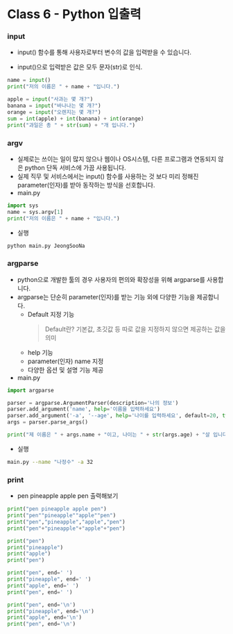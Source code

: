 # Class 6 - Python 입출력

### input

- input() 함수를 통해 사용자로부터 변수의 값을 입력받을 수 있습니다.

- input()으로 입력받은 값은 모두 문자(str)로 인식.

```py
name = input()
print("저의 이름은 " + name + "입니다.")
```

```py
apple = input("사과는 몇 개?")
banana = input("바나나는 몇 개?")
orange = input("오렌지는 몇 개?")
sum = int(apple) + int(banana) + int(orange)
print("과일은 총 " + str(sum) + "개 입니다.")
```

### argv

- 실제로는 쓰이는 일이 많지 않으나 웹이나 OS시스템, 다른 프로그램과 연동되지 않은 python 단독 서비스에 가끔 사용됩니다.
- 실제 직무 및 서비스에서는 input() 함수를 사용하는 것 보다 미리 정해진 parameter(인자)를 받아 동작하는 방식을 선호합니다.
- main.py
```py
import sys
name = sys.argv[1]
print("저의 이름은 " + name + "입니다.")
```
- 실행
```sh
python main.py JeongSooNa
```

### argparse

- python으로 개발한 툴의 경우 사용자의 편의와 확장성을 위해 argparse를 사용합니다.
- argparse는 단순히 parameter(인자)를 받는 기능 외에 다양한 기능을 제공합니다.
    - Default 지정 기능
        > Default란? 기본값, 초깃값 등 따로 값을 지정하지 않으면 제공하는 값을 의미
    - help 기능
    - parameter(인자) name 지정
    - 다양한 옵션 및 설명 기능 제공
- main.py
```py
import argparse

parser = argparse.ArgumentParser(description='나의 정보')
parser.add_argument('name', help='이름을 입력하세요')
parser.add_argument('-a', '--age', help='나이를 입력하세요', default=20, type=int)
args = parser.parse_args()

print("제 이름은 " + args.name + "이고, 나이는 " + str(args.age) + "살 입니다.")
```
- 실행
```sh
main.py --name "나정수" -a 32
```


### print

- pen pineapple apple pen 출력해보기
```py
print("pen pineapple apple pen")
print("pen""pineapple""apple""pen")
print("pen","pineapple","apple","pen")
print("pen"+"pineapple"+"apple"+"pen")

print("pen")
print("pineapple")
print("apple")
print("pen")

print("pen", end=' ')
print("pineapple", end=' ')
print("apple", end=' ')
print("pen", end=' ')

print("pen", end='\n')
print("pineapple", end='\n')
print("apple", end='\n')
print("pen", end='\n')
```